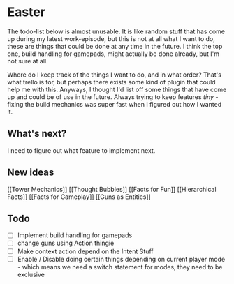 # Easter
The todo-list below is almost unusable. It is like random stuff that has come up during my latest work-episode, but this is not at all what I want to do, these are things that could be done at any time in the future. I think the top one, build handling for gamepads, might actually be done already, but I'm not sure at all. 

Where do I keep track of the things I want to do, and in what order? That's what trello is for, but perhaps there exists some kind of plugin that could help me with this. 
Anyways, I thought I'd list off some things that have come up and could be of use in the future. Always trying to keep features *tiny* - fixing the build mechanics was super fast when I figured out how I wanted it.
## What's next?
I need to figure out what feature to implement next.

## New ideas
[[Tower Mechanics]]
[[Thought Bubbles]]
[[Facts for Fun]]
[[Hierarchical Facts]]
[[Facts for Gameplay]]
[[Guns as Entities]]

## Todo
- [ ] Implement build handling for gamepads
- [ ] change guns using Action thingie
- [ ] Make context action depend on the Intent Stuff
- [ ] Enable / Disable doing certain things depending on current player mode - which means we need a switch statement for modes, they need to be exclusive
